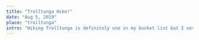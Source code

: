 ```yaml
---
title: "Trolltunga Hike!"
date: "Aug 5, 2019"
place: "trolltunga"
intro: "Hiking Trolltunga is definitely one in my bucket list but I never thought that we would hike it this summer."
---
```


